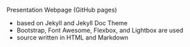 Presentation Webpage (GitHub pages)

- based on Jekyll and Jekyll Doc Theme
- Bootstrap, Font Awesome, Flexbox, and Lightbox are used
- source written in HTML and Markdown